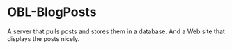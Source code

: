 # OBL-BlogPosts
A server that pulls posts and stores them in a database. And a Web site that displays the posts nicely.

